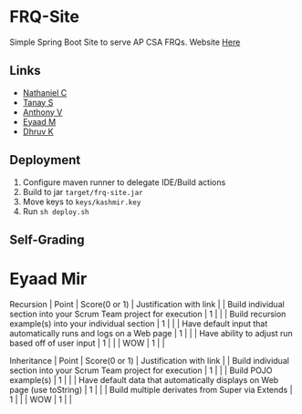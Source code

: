 # FRQ-Site
Simple Spring Boot Site to serve AP CSA FRQs. Website [Here](http://frq.sylicia.com/) 

## Links
- [Nathaniel C](http://frq.sylicia.com/nathan)
- [Tanay S](http://frq.sylicia.com/tanay)
- [Anthony V](http://frq.sylicia.com/anthony)
- [Eyaad M](http://frq.sylicia.com/eyaad)
- [Dhruv K](http://frq.sylicia.com/dhruv)

## Deployment
1. Configure maven runner to delegate IDE/Build actions
2. Build to jar ```target/frq-site.jar```
3. Move keys to ```keys/kashmir.key``` 
4. Run ```sh deploy.sh``` 

## Self-Grading 

# Eyaad Mir
Recursion
| Point | Score(0 or 1) | Justification with link |
| Build individual section into your Scrum Team project for execution | 1 | |
| Build recursion example(s) into your individual section | 1 | |
| Have default input that automatically runs and logs on a Web page | 1 | |
| Have ability to adjust run based off of user input | 1 | |
| WOW | 1 | |

Inheritance
| Point | Score(0 or 1) | Justification with link |
| Build individual section into your Scrum Team project for execution | 1 | |
| Build POJO example(s) | 1 | |
| Have default data that automatically displays on Web page (use toString) | 1 | |
| Build multiple derivates from Super via Extends | 1 | |
| WOW | 1 | |
